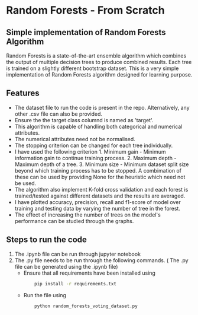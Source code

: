 # Random Forests - From Scratch
## Simple implementation of Random Forests Algorithm

Random Forests is a state-of-the-art ensemble algorithm which combines the output of multiple decision trees to produce combined results. Each tree is trained on a slightly different bootstrap dataset.
This is a very simple implementation of Random Forests algorithm designed for learning purpose.

## Features
- The dataset file to run the code is present in the repo. Alternatively, any other .csv file can also be provided.
- Ensure the the target class columnd is named as 'target'.
- This algorithm is capable of handling both categorical and numerical attributes.
- The numerical attributes need not be normalised.
- The stopping criterion can be changed for each tree individually. 
- I have used the following criterion
      1. Minimum gain - Minimum information gain to continue training process.
      2. Maximum depth - Maximum depth of a tree.
      3. Minimum size - Minimum dataset split size beyond which training process has to be stopped.
  A combimation of these can be used by providing None for the heuristic which need not be used. 
- The algorithm also implement K-fold cross validation and each forest is trained/tested against different datasets and the results are averaged.
- I have plotted accuracy, precision, recall and f1-score of model over training and testing data by varying the number of tree in the forest.
- The effect of increasing the number of trees on the model's performance can be studied through the graphs.

## Steps to run the code

1. The .ipynb file can be run through jupyter notebook
2. The .py file needs to be run through the following commands. ( The .py file can be generated using the .ipynb file)
    * Ensure that all requirements have been installed using
        ```sh
            pip install -r requirements.txt
        ```
    * Run the file using
        ```sh
            python random_forests_voting_dataset.py
        ```
